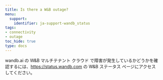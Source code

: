 ```yaml
---
title: Is there a W&B outage?
menu:
  support:
    identifier: ja-support-wandb_status
tags:
- connectivity
- outage
toc_hide: true
type: docs
---
```


wandb.ai の W&B マルチテナント クラウド で障害が発生しているかどうかを確認するには、https://status.wandb.com の W&B ステータス ページにアクセスしてください。
